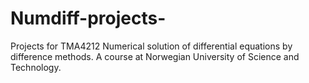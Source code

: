 # Numdiff-projects-
Projects for TMA4212 Numerical solution of differential equations by difference methods. A course at Norwegian University of Science and Technology. 
